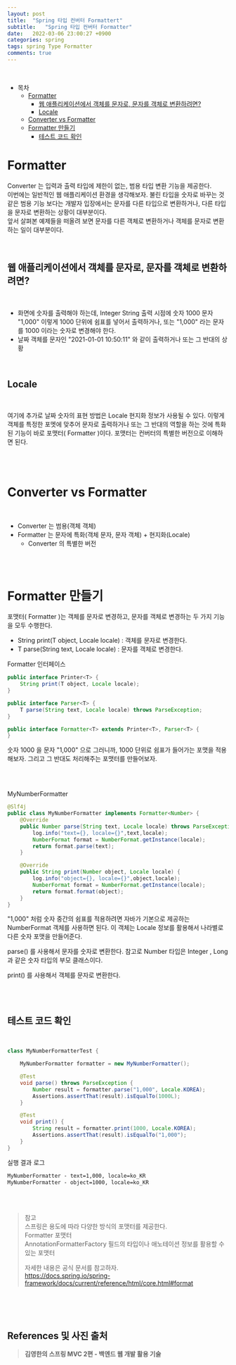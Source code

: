 ```yaml
---
layout: post
title:  "Spring 타입 컨버터 Formattert"
subtitle:   "Spring 타입 컨버터 Formatter"
date:   2022-03-06 23:00:27 +0900
categories: spring
tags: spring Type Formatter
comments: true
---
```



<br>

- 목차
    - [Formatter](#formatter)
        - [웹 애플리케이션에서 객체를 문자로, 문자를 객체로 변환하려면?](#웹-애플리케이션에서-객체를-문자로-문자를-객체로-변환하려면)
        - [Locale](#locale)
    - [Converter vs Formatter](#converter-vs-formatter)
    - [Formatter 만들기](#formatter-만들기)
        - [테스트 코드 확인](#테스트-코드-확인)


# Formatter

Converter 는 입력과 출력 타입에 제한이 없는, 범용 타입 변환 기능을 제공한다. <br>
이번에는 일반적인 웹 애플리케이션 환경을 생각해보자. 불린 타입을 숫자로 바꾸는 것 같은 범용 기능 보다는 개발자 입장에서는 문자를 다른 타입으로 변환하거나, 다른 타입을 문자로 변환하는 상황이 대부분이다. <br>
앞서 살펴본 예제들을 떠올려 보면 문자를 다른 객체로 변환하거나 객체를 문자로 변환하는 일이 대부분이다. <br>

<br>

## 웹 애플리케이션에서 객체를 문자로, 문자를 객체로 변환하려면?

<br>

- 화면에 숫자를 출력해야 하는데, Integer String 출력 시점에 숫자 1000 문자 "1,000" 이렇게 1000 단위에 쉼표를 넣어서 출력하거나, 또는 "1,000" 라는 문자를 1000 이라는 숫자로 변경해야 한다. 
- 날짜 객체를 문자인 "2021-01-01 10:50:11" 와 같이 출력하거나 또는 그 반대의 상황

<br>

## Locale

<br>

여기에 추가로 날짜 숫자의 표현 방법은 Locale 현지화 정보가 사용될 수 있다.
이렇게 객체를 특정한 포멧에 맞추어 문자로 출력하거나 또는 그 반대의 역할을 하는 것에 특화된 기능이 바로 포맷터( Formatter )이다. 포맷터는 컨버터의 특별한 버전으로 이해하면 된다.

<br><br>

# Converter vs Formatter

<br>

- Converter 는 범용(객체 객체)
- Formatter 는 문자에 특화(객체 문자, 문자 객체) + 현지화(Locale)
    - Converter 의 특별한 버전

<br><br>

# Formatter 만들기

포맷터( Formatter )는 객체를 문자로 변경하고, 문자를 객체로 변경하는 두 가지 기능을 모두 수행한다. <br>

- String print(T object, Locale locale) : 객체를 문자로 변경한다.
- T parse(String text, Locale locale) : 문자를 객체로 변경한다.

Formatter 인터페이스
```java
public interface Printer<T> {
    String print(T object, Locale locale);
}

public interface Parser<T> {
    T parse(String text, Locale locale) throws ParseException;
}

public interface Formatter<T> extends Printer<T>, Parser<T> {
}
```

숫자 1000 을 문자 "1,000" 으로 그러니까, 1000 단위로 쉼표가 들어가는 포맷을 적용해보자. 그리고 그 반대도 처리해주는 포맷터를 만들어보자.

<br><br>

MyNumberFormatter
```java
@Slf4j
public class MyNumberFormatter implements Formatter<Number> {
    @Override
    public Number parse(String text, Locale locale) throws ParseException {
        log.info("text={}, locale={}",text,locale);
        NumberFormat format = NumberFormat.getInstance(locale);
        return format.parse(text);
    }

    @Override
    public String print(Number object, Locale locale) {
        log.info("object={}, locale={}",object,locale);
        NumberFormat format = NumberFormat.getInstance(locale);
        return format.format(object);
    }
}
```

"1,000" 처럼 숫자 중간의 쉼표를 적용하려면 자바가 기본으로 제공하는 NumberFormat 객체를 사용하면 된다. 이 객체는 Locale 정보를 활용해서 나라별로 다른 숫자 포맷을 만들어준다. <br>

parse() 를 사용해서 문자를 숫자로 변환한다. 참고로 Number 타입은 Integer , Long 과 같은 숫자 타입의 부모 클래스이다. <br>

print() 를 사용해서 객체를 문자로 변환한다.

<br><br>

## 테스트 코드 확인

<br>

```java
class MyNumberFormatterTest {

    MyNumberFormatter formatter = new MyNumberFormatter();

    @Test
    void parse() throws ParseException {
        Number result = formatter.parse("1,000", Locale.KOREA);
        Assertions.assertThat(result).isEqualTo(1000L);
    }

    @Test
    void print() {
        String result = formatter.print(1000, Locale.KOREA);
        Assertions.assertThat(result).isEqualTo("1,000");
    }
}
```

실행 결과 로그


```xml
MyNumberFormatter - text=1,000, locale=ko_KR
MyNumberFormatter - object=1000, locale=ko_KR
```

<br><br>

> 참고 <br>
> 스프링은 용도에 따라 다양한 방식의 포맷터를 제공한다.  <br>
> Formatter 포맷터 <br>
> AnnotationFormatterFactory 필드의 타입이나 애노테이션 정보를 활용할 수 있는 포맷터 <br>
>
> 자세한 내용은 공식 문서를 참고하자. <br>
> https://docs.spring.io/spring-framework/docs/current/reference/html/core.html#format

<br><br><br>
## References 및 사진 출처

> __김영한의 스프링 MVC 2편 - 백엔드 웹 개발 활용 기술__